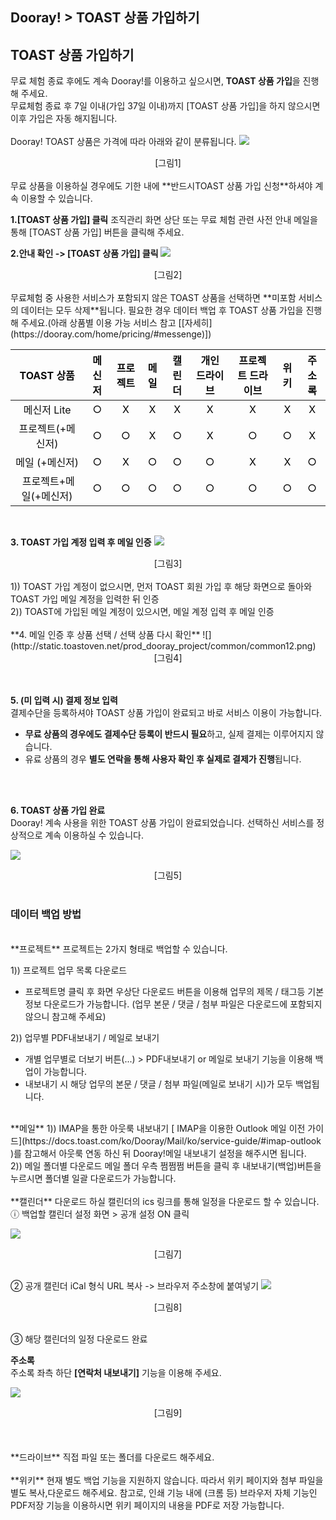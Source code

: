 
## Dooray! > TOAST 상품 가입하기

## TOAST 상품 가입하기
무료 체험 종료 후에도 계속 Dooray!를 이용하고 싶으시면, **TOAST 상품 가입**을 진행해 주세요.  
무료체험 종료 후 7일 이내(가입 37일 이내)까지 [TOAST 상품 가입]을 하지 않으시면 이후 가입은 자동 해지됩니다.   
<br>
Dooray! TOAST 상품은 가격에 따라 아래와 같이 분류됩니다. 
![](http://static.toastoven.net/prod_dooray_project/common/common14.png)
<center>[그림1]</center>

<br>
무료 상품을 이용하실 경우에도 기한 내에 **반드시TOAST 상품 가입 신청**하셔야 계속 이용할 수 있습니다.
<br>

**1.[TOAST 상품 가입] 클릭**
조직관리 화면 상단 또는 무료 체험 관련 사전 안내 메일을 통해 [TOAST 상품 가입] 버튼을 클릭해 주세요.

**2.안내 확인 -> [TOAST 상품 가입] 클릭**
![](http://static.toastoven.net/prod_dooray_project/common/common10.png)
<center>[그림2]</center>

<br>
무료체험 중 사용한 서비스가 포함되지 않은 TOAST 상품을 선택하면 **미포함 서비스의 데이터는 모두 삭제**됩니다. 
필요한 경우 데이터 백업 후 TOAST 상품 가입을 진행해 주세요.(아래 상품별 이용 가능 서비스 참고 [[자세히](https://dooray.com/home/pricing/#messenge)])

| <span style="color:black"><span style="color:#0c0c0c"><span style="color:#0c0c0c">TOAST 상품</span></span></span> | <span style="color:#0c0c0c">메신저</span> | <span style="color:#0c0c0c">프로젝트</span> | <span style="color:#0c0c0c">메일</span> | <span style="color:#0c0c0c">캘린더</span> | <span style="color:#0c0c0c">개인 드라이브</span> | <span style="color:#0c0c0c">프로젝트 드라이브</span> | <span style="color:#0c0c0c">위키</span> | <span style="color:#0c0c0c">주소록</span> |
| :------: | :---: | :---: | :---: | :---: | :-----: | :-------: | :---: | :---: |
| <span style="color:#0c0c0c">메신저 Lite</span> | <span style="color:black">○</span><span style="color:#0c0c0c"></span> | <span style="color:black">X</span><span style="color:#0c0c0c"></span> | <span style="color:black">X</span><span style="color:#0c0c0c"></span> | <span style="color:black">X</span><span style="color:#0c0c0c"></span> | <span style="color:black">X</span><span style="color:#0c0c0c"></span> | <span style="color:black">X</span><span style="color:#0c0c0c"></span> | <span style="color:black">X</span><span style="color:#0c0c0c"></span> | <span style="color:black">X</span><span style="color:#0c0c0c"></span> |
| <span style="color:black"><span style="color:#0c0c0c"><span style="color:#0c0c0c">프로젝트</span><span lang="EN-US"><span style="color:#0c0c0c">(+</span></span><span style="color:#0c0c0c">메신저</span><span lang="EN-US"><span style="color:#0c0c0c">)</span></span></span></span> | <span style="color:black">○</span><span style="color:#0c0c0c"></span> | <span style="color:black">○</span><span style="color:#0c0c0c"></span> | <span style="color:black">X</span><span style="color:#0c0c0c"></span> | <span style="color:black">○</span><span style="color:#0c0c0c"></span> | <span style="color:black">X</span><span style="color:#0c0c0c"></span> | <span style="color:black">○</span><span style="color:#0c0c0c"></span> | <span style="color:black">○</span><span style="color:#0c0c0c"></span> | <span style="color:black">X</span><span style="color:#0c0c0c"></span> |
| <span style="color:black"><span style="color:#0c0c0c"><span style="color:#0c0c0c">메일</span><span lang="EN-US"><span style="color:#0c0c0c">&nbsp;(+</span></span><span style="color:#0c0c0c">메신저</span><span lang="EN-US"><span style="color:#0c0c0c">)</span></span></span></span> | <span style="color:black">○</span><span style="color:#0c0c0c"></span> | <span style="color:black">X</span><span style="color:#0c0c0c"></span> | <span style="color:black">○</span><span style="color:#0c0c0c"></span> | <span style="color:black">○</span><span style="color:#0c0c0c"></span> | <span style="color:black">○</span><span style="color:#0c0c0c"></span> | <span style="color:black">X</span><span style="color:#0c0c0c"></span> | <span style="color:black">X</span><span style="color:#0c0c0c"></span> | <span style="color:black">○</span><span style="color:#0c0c0c"></span> |
| <span style="color:#0c0c0c"> </span><span style="color:black"><span style="color:#0c0c0c"><span style="color:#0c0c0c">프로젝트</span><span lang="EN-US"><span style="color:#0c0c0c">+</span></span><span style="color:#0c0c0c">메일</span><span lang="EN-US"><span style="color:#0c0c0c">(+</span></span><span style="color:#0c0c0c">메신저</span><span lang="EN-US"><span style="color:#0c0c0c">)</span></span></span></span> | <span style="color:black">○</span><span style="color:#0c0c0c"></span> | <span style="color:black">○</span><span style="color:#0c0c0c"></span> | <span style="color:black">○</span><span style="color:#0c0c0c"></span> | <span style="color:black">○</span><span style="color:#0c0c0c"></span> | <span style="color:black">○</span><span style="color:#0c0c0c"></span> | <span style="color:black">○</span><span style="color:#0c0c0c"></span> | <span style="color:black">○</span><span style="color:#0c0c0c"></span> | <span style="color:black">○</span><span style="color:#0c0c0c"></span> |
<br>

**3.	TOAST 가입 계정 입력 후 메일 인증**
![](http://static.toastoven.net/prod_dooray_project/common/common11.png)
<center>[그림3]</center>


<br>
   1)) TOAST 가입 계정이 없으시면, 
   먼저 TOAST 회원 가입 후 해당 화면으로 돌아와 TOAST 가입 메일 계정을 입력한 뒤 인증 
<br>
   2)) TOAST에 가입된 메일 계정이 있으시면,
   메일 계정 입력 후 메일 인증
<br>
<br>
**4.	메일 인증 후 상품 선택 / 선택 상품 다시 확인**
![](http://static.toastoven.net/prod_dooray_project/common/common12.png)
<center>[그림4]</center>

<br>
<br>

**5.	(미 입력 시) 결제 정보 입력**
<br>
결제수단을  등록하셔야 TOAST 상품 가입이 완료되고 바로 서비스 이용이 가능합니다. 

* **무료 상품의 경우에도 결제수단 등록이 반드시 필요**하고, 실제 결제는 이루어지지 않습니다. 
* 유료 상품의 경우 **별도 연락을 통해 사용자 확인 후 실제로 결제가 진행**됩니다.
<br>
<br>

**6. TOAST 상품 가입 완료**
<br>
Dooray! 계속 사용을 위한 TOAST 상품 가입이 완료되었습니다.
선택하신 서비스를 정상적으로 계속 이용하실 수 있습니다.

![](http://static.toastoven.net/prod_dooray_project/common/common13.png)
<center>[그림5]</center>

<br>


### 데이터 백업 방법
<br>
**프로젝트**
프로젝트는 2가지 형태로 백업할 수 있습니다.

1)) 프로젝트 업무 목록 다운로드

* 프로젝트명 클릭 후 화면 우상단 다운로드 버튼을 이용해 업무의 제목 / 태그등 기본 정보 다운로드가 가능합니다.
(업무 본문 / 댓글 / 첨부 파일은 다운로드에 포함되지 않으니 참고해 주세요)

2)) 업무별 PDF내보내기 / 메일로 보내기
* 개별 업무별로 더보기 버튼(...) > PDF내보내기 or 메일로 보내기 기능을 이용해 백업이 가능합니다. 
* 내보내기 시 해당 업무의 본문 / 댓글 / 첨부 파일(메일로 보내기 시)가 모두 백업됩니다.

<br>
**메일**
1))  IMAP을 통한 아웃룩 내보내기
[ IMAP을 이용한 Outlook 메일 이전 가이드](https://docs.toast.com/ko/Dooray/Mail/ko/service-guide/#imap-outlook )를 참고해서 아웃룩 연동 하신 뒤 Dooray!메일 내보내기 설정을 해주시면 됩니다.
<br>
2)) 메일 폴더별 다운로드
메일 폴더 우측 쩜쩜쩜 버튼을 클릭 후 내보내기(백업)버튼을 누르시면 폴더별 일괄 다운로드가 가능합니다.
<br>
<br>
**캘린더**
다운로드 하실 캘린더의 ics 링크를 통해 일정을 다운로드 할 수 있습니다.
ⓘ 백업할 캘린더 설정 화면 > 공개 설정 ON 클릭

![](http://static.toastoven.net/prod_dooray_project/common/common16.png)
<center>[그림7]</center>

<br>

② 공개 캘린더 iCal 형식 URL 복사 -> 브라우저 주소창에 붙여넣기
![](http://static.toastoven.net/prod_dooray_project/common/common17.png)
<center>[그림8]</center>
<br>

③ 해당 캘린더의 일정 다운로드 완료
<br>

**주소록**
<br>
주소록 좌측 하단 **[연락처 내보내기]** 기능을 이용해 주세요.

![](http://static.toastoven.net/prod_dooray_project/common/common18.png)
<center>[그림9]</center>

<br>

<br>
<br>
**드라이브**
직접 파일 또는 폴더를 다운로드 해주세요.

<br>
<br>
**위키**
현재 별도 백업 기능을 지원하지 않습니다. 
따라서 위키 페이지와 첨부 파일을 별도 복사,다운로드 해주세요.
참고로, 인쇄 기능 내에 (크롬 등) 브라우저 자체 기능인 PDF저장 기능을 이용하시면 위키 페이지의 내용을 PDF로 저장 가능합니다.

